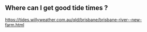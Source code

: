 ## Where can I get good tide times ? 
https://tides.willyweather.com.au/qld/brisbane/brisbane-river--new-farm.html
